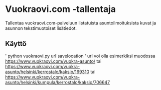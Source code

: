 # Vuokraovi.com -tallentaja
Tallentaa vuokraovi.com-palveluun listatuista asuntoilmoituksista kuvat ja asunnon tekstimuotoiset lisätiedot.

## Käyttö
'
python vuokraovi.py url savelocation
'
url voi olla esimerkiksi muodossa https://www.vuokraovi.com/vuokra-asunto/ tai https://www.vuokraovi.com/vuokra-asunto/helsinki/kerrostalo/kaksio/169310 tai https://www.vuokraovi.com/vuokra-asunto/helsinki/kumpula/kerrostalo/kaksio/706647

